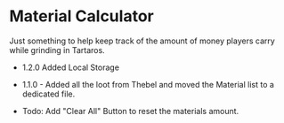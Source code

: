 # Material Calculator

Just something to help keep track of the amount of money players carry while grinding in Tartaros.

- 1.2.0 Added Local Storage

- 1.1.0 - Added all the loot from Thebel and moved the Material list to a dedicated file.

- Todo: Add "Clear All" Button to reset the materials amount.

